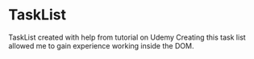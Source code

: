 # TaskList
TaskList created with help from tutorial on Udemy
Creating this task list allowed me to gain experience working inside the DOM.
